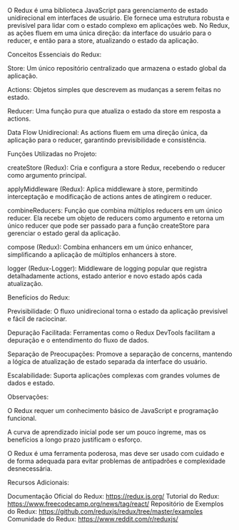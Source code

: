 O Redux é uma biblioteca JavaScript para gerenciamento de estado unidirecional em interfaces de usuário. Ele fornece uma estrutura robusta e previsível para lidar com o estado complexo em aplicações web. No Redux, as ações fluem em uma única direção: da interface do usuário para o reducer, e então para a store, atualizando o estado da aplicação.

Conceitos Essenciais do Redux:

Store: Um único repositório centralizado que armazena o estado global da aplicação.

Actions: Objetos simples que descrevem as mudanças a serem feitas no estado.

Reducer: Uma função pura que atualiza o estado da store em resposta a actions.

Data Flow Unidirecional: As actions fluem em uma direção única, da aplicação para o reducer, garantindo previsibilidade e consistência.

Funções Utilizadas no Projeto:

createStore (Redux): Cria e configura a store Redux, recebendo o reducer como argumento principal.

applyMiddleware (Redux): Aplica middleware à store, permitindo interceptação e modificação de actions antes de atingirem o reducer.

combineReducers: Função que combina múltiplos reducers em um único reducer. Ela recebe um objeto de reducers como argumento e retorna um único reducer que pode ser passado para a função createStore para gerenciar o estado geral da aplicação.

compose (Redux): Combina enhancers em um único enhancer, simplificando a aplicação de múltiplos enhancers à store.

logger (Redux-Logger): Middleware de logging popular que registra detalhadamente actions, estado anterior e novo estado após cada atualização.

Benefícios do Redux:

Previsibilidade: O fluxo unidirecional torna o estado da aplicação previsível e fácil de raciocinar.

Depuração Facilitada: Ferramentas como o Redux DevTools facilitam a depuração e o entendimento do fluxo de dados.

Separação de Preocupações: Promove a separação de concerns, mantendo a lógica de atualização de estado separada da interface do usuário.

Escalabilidade: Suporta aplicações complexas com grandes volumes de dados e estado.

Observações:

O Redux requer um conhecimento básico de JavaScript e programação funcional.

A curva de aprendizado inicial pode ser um pouco íngreme, mas os benefícios a longo prazo justificam o esforço.

O Redux é uma ferramenta poderosa, mas deve ser usado com cuidado e de forma adequada para evitar problemas de antipadrões e complexidade desnecessária.

Recursos Adicionais:

Documentação Oficial do Redux: https://redux.js.org/
Tutorial do Redux: https://www.freecodecamp.org/news/tag/react/
Repositório de Exemplos do Redux: https://github.com/reduxjs/redux/tree/master/examples
Comunidade do Redux: https://www.reddit.com/r/reduxjs/